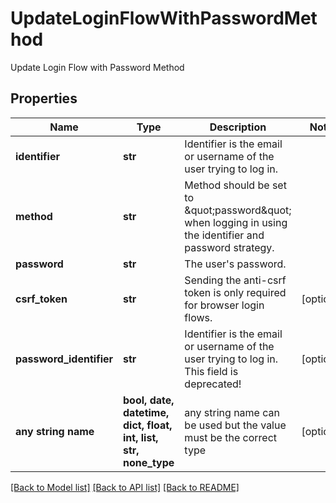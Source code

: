 # UpdateLoginFlowWithPasswordMethod

Update Login Flow with Password Method

## Properties
Name | Type | Description | Notes
------------ | ------------- | ------------- | -------------
**identifier** | **str** | Identifier is the email or username of the user trying to log in. | 
**method** | **str** | Method should be set to \&quot;password\&quot; when logging in using the identifier and password strategy. | 
**password** | **str** | The user&#39;s password. | 
**csrf_token** | **str** | Sending the anti-csrf token is only required for browser login flows. | [optional] 
**password_identifier** | **str** | Identifier is the email or username of the user trying to log in. This field is deprecated! | [optional] 
**any string name** | **bool, date, datetime, dict, float, int, list, str, none_type** | any string name can be used but the value must be the correct type | [optional]

[[Back to Model list]](../README.md#documentation-for-models) [[Back to API list]](../README.md#documentation-for-api-endpoints) [[Back to README]](../README.md)



